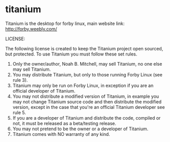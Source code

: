 # titanium
Titanium is the desktop for forby linux, main website link: http://forby.weebly.com/

LICENSE:

The following license is created to keep the Titanium project open sourced, but protected. To use Titanium you must follow these set rules.

1. Only the owner/author, Noah B. Mitchell, may sell Titanium, no one else may sell Titanium.
2. You may distribute Titanium, but only to those running Forby Linux (see rule 3).
3. Titanium may only be run on Forby Linux, in exception if you are an official developer of Titanium.
4. You may not distribute a modified version of Titanium, in example you may not change Titanium source code and then distribute the modified version, except in the case that you're an official Titanium developer see rule 5.
5. If you are a developer of Titanium and distribute the code, compiled or not, it must be released as a beta/testing release.
6. You may not pretend to be the owner or a developer of Titanium.
7. Titanium comes with NO warranty of any kind.

